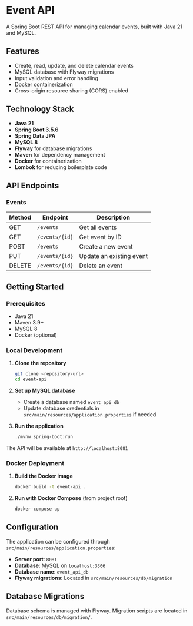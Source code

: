 # Event API

A Spring Boot REST API for managing calendar events, built with Java 21 and MySQL.

## Features

- Create, read, update, and delete calendar events
- MySQL database with Flyway migrations
- Input validation and error handling
- Docker containerization
- Cross-origin resource sharing (CORS) enabled

## Technology Stack

- **Java 21**
- **Spring Boot 3.5.6**
- **Spring Data JPA**
- **MySQL 8**
- **Flyway** for database migrations
- **Maven** for dependency management
- **Docker** for containerization
- **Lombok** for reducing boilerplate code

## API Endpoints

### Events

| Method | Endpoint | Description |
|--------|----------|-------------|
| GET | `/events` | Get all events |
| GET | `/events/{id}` | Get event by ID |
| POST | `/events` | Create a new event |
| PUT | `/events/{id}` | Update an existing event |
| DELETE | `/events/{id}` | Delete an event |

## Getting Started

### Prerequisites

- Java 21
- Maven 3.9+
- MySQL 8
- Docker (optional)

### Local Development

1. **Clone the repository**
   ```bash
   git clone <repository-url>
   cd event-api
   ```

2. **Set up MySQL database**
   - Create a database named `event_api_db`
   - Update database credentials in `src/main/resources/application.properties` if needed

3. **Run the application**
   ```bash
   ./mvnw spring-boot:run
   ```

The API will be available at `http://localhost:8081`

### Docker Deployment

1. **Build the Docker image**
   ```bash
   docker build -t event-api .
   ```

2. **Run with Docker Compose** (from project root)
   ```bash
   docker-compose up
   ```

## Configuration

The application can be configured through `src/main/resources/application.properties`:

- **Server port**: `8081`
- **Database**: MySQL on `localhost:3306`
- **Database name**: `event_api_db`
- **Flyway migrations**: Located in `src/main/resources/db/migration`

## Database Migrations

Database schema is managed with Flyway. Migration scripts are located in `src/main/resources/db/migration/`.


